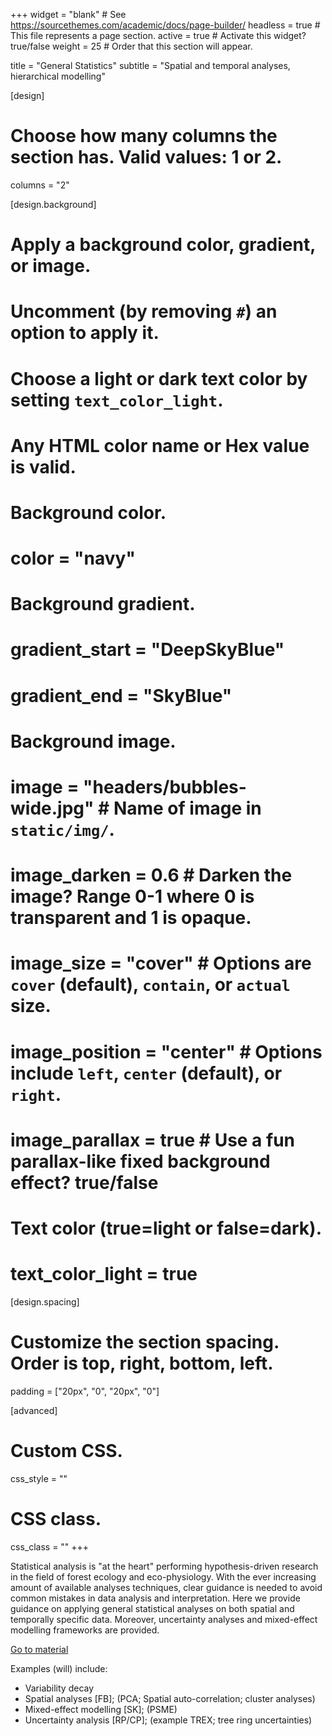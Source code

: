 +++
widget = "blank"  # See https://sourcethemes.com/academic/docs/page-builder/
headless = true  # This file represents a page section.
active = true  # Activate this widget? true/false
weight = 25  # Order that this section will appear.

title = "General Statistics"
subtitle = "Spatial and temporal analyses, hierarchical modelling"

[design]
  # Choose how many columns the section has. Valid values: 1 or 2.
  columns = "2"

[design.background]
  # Apply a background color, gradient, or image.
  #   Uncomment (by removing `#`) an option to apply it.
  #   Choose a light or dark text color by setting `text_color_light`.
  #   Any HTML color name or Hex value is valid.

  # Background color.
  # color = "navy"
  
  # Background gradient.
  # gradient_start = "DeepSkyBlue"
  # gradient_end = "SkyBlue"
  
  # Background image.
  # image = "headers/bubbles-wide.jpg"  # Name of image in `static/img/`.
  # image_darken = 0.6  # Darken the image? Range 0-1 where 0 is transparent and 1 is opaque.
  # image_size = "cover"  #  Options are `cover` (default), `contain`, or `actual` size.
  # image_position = "center"  # Options include `left`, `center` (default), or `right`.
  # image_parallax = true  # Use a fun parallax-like fixed background effect? true/false

  # Text color (true=light or false=dark).
  # text_color_light = true

[design.spacing]
  # Customize the section spacing. Order is top, right, bottom, left.
  padding = ["20px", "0", "20px", "0"]

[advanced]
 # Custom CSS. 
 css_style = ""
 
 # CSS class.
 css_class = ""
+++

Statistical analysis is "at the heart" performing hypothesis-driven research in the field of forest ecology and eco-physiology. 
With the ever increasing amount of available analyses techniques, clear guidance is needed to avoid common mistakes in data analysis and interpretation.
Here we provide guidance on applying general statistical analyses on both spatial and temporally specific data.
Moreover, uncertainty analyses and mixed-effect modelling frameworks are provided.  

<a href='docs-stats/' target='_self' rel='noopener' class='btn btn-link px-2 py-2'><i class='fas fa-arrow-circle-right pr-1' aria-hidden='true'></i>Go to material</a>

Examples (will) include:

- Variability decay
- Spatial analyses [FB]; (PCA; Spatial auto-correlation; cluster analyses)
- Mixed-effect modelling [SK]; (PSME)
- Uncertainty analysis [RP/CP]; (example TREX; tree ring uncertainties)  

<br>